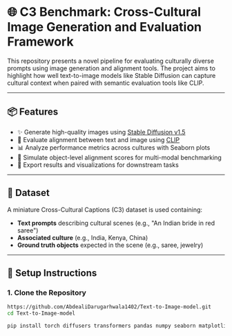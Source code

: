 # 🌐 C3 Benchmark: Cross-Cultural Image Generation and Evaluation Framework

This repository presents a novel pipeline for evaluating culturally diverse prompts using image generation and alignment tools. The project aims to highlight how well text-to-image models like Stable Diffusion can capture cultural context when paired with semantic evaluation tools like CLIP.

---

## 📦 Features

- ✨ Generate high-quality images using [Stable Diffusion v1.5](https://huggingface.co/runwayml/stable-diffusion-v1-5)
- 🤝 Evaluate alignment between text and image using [CLIP](https://huggingface.co/openai/clip-vit-base-patch32)
- 📊 Analyze performance metrics across cultures with Seaborn plots
- 🧪 Simulate object-level alignment scores for multi-modal benchmarking
- 💾 Export results and visualizations for downstream tasks

---

## 📂 Dataset

A miniature Cross-Cultural Captions (C3) dataset is used containing:
- **Text prompts** describing cultural scenes (e.g., "An Indian bride in red saree")
- **Associated culture** (e.g., India, Kenya, China)
- **Ground truth objects** expected in the scene (e.g., saree, jewelry)

---

## 🚀 Setup Instructions

### 1. Clone the Repository

```bash
https://github.com/AbdealiDarugarhwala1402/Text-to-Image-model.git
cd Text-to-Image-model

pip install torch diffusers transformers pandas numpy seaborn matplotlib opencv-python

